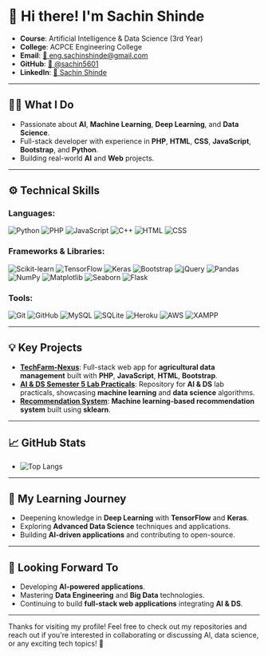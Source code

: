 # 👋 Hi there! I'm **Sachin Shinde**

- **Course**: Artificial Intelligence & Data Science (3rd Year)
- **College**: ACPCE Engineering College
- **Email**: [📧 eng.sachinshinde@gmail.com](mailto:eng.sachinshinde@gmail.com)
- **GitHub**: [🐙 @sachin5601](https://github.com/sachin5601)
- **LinkedIn**: [🔗 Sachin Shinde](https://www.linkedin.com/in/sachin5601)

---

## 🧑‍💻 What I Do
- Passionate about **AI**, **Machine Learning**, **Deep Learning**, and **Data Science**.
- Full-stack developer with experience in **PHP**, **HTML**, **CSS**, **JavaScript**, **Bootstrap**, and **Python**.
- Building real-world **AI** and **Web** projects.

---
## ⚙️ Technical Skills

### Languages:
![Python](https://img.shields.io/badge/Python-3776AB?style=flat&logo=python&logoColor=white)
![PHP](https://img.shields.io/badge/PHP-777BB4?style=flat&logo=php&logoColor=white)
![JavaScript](https://img.shields.io/badge/JavaScript-323330?style=flat&logo=javascript&logoColor=F7DF1E)
![C++](https://img.shields.io/badge/C%2B%2B-00599C?style=flat&logo=c%2B%2B&logoColor=white)
![HTML](https://img.shields.io/badge/HTML-E34F26?style=flat&logo=html5&logoColor=white)
![CSS](https://img.shields.io/badge/CSS-1572B6?style=flat&logo=css3&logoColor=white)

### Frameworks & Libraries: 
![Scikit-learn](https://img.shields.io/badge/Scikit--learn-F7931E?style=flat&logo=scikit-learn&logoColor=white)
![TensorFlow](https://img.shields.io/badge/TensorFlow-FF6F00?style=flat&logo=tensorflow&logoColor=white)
![Keras](https://img.shields.io/badge/Keras-D00000?style=flat&logo=keras&logoColor=white)
![Bootstrap](https://img.shields.io/badge/Bootstrap-563D7C?style=flat&logo=bootstrap&logoColor=white)
![jQuery](https://img.shields.io/badge/jQuery-0769AD?style=flat&logo=jquery&logoColor=white)
![Pandas](https://img.shields.io/badge/Pandas-150458?style=flat&logo=pandas&logoColor=white)
![NumPy](https://img.shields.io/badge/NumPy-013243?style=flat&logo=numpy&logoColor=white)
![Matplotlib](https://img.shields.io/badge/Matplotlib-005C5C?style=flat&logo=matplotlib&logoColor=white)
![Seaborn](https://img.shields.io/badge/Seaborn-0084A7?style=flat&logo=seaborn&logoColor=white)
![Flask](https://img.shields.io/badge/Flask-000000?style=flat&logo=flask&logoColor=white)

### Tools:
![Git](https://img.shields.io/badge/Git-F05032?style=flat&logo=git&logoColor=white)
![GitHub](https://img.shields.io/badge/GitHub-181717?style=flat&logo=github&logoColor=white)
![MySQL](https://img.shields.io/badge/MySQL-4479A1?style=flat&logo=mysql&logoColor=white)
![SQLite](https://img.shields.io/badge/SQLite-003B57?style=flat&logo=sqlite&logoColor=white)
![Heroku](https://img.shields.io/badge/Heroku-430098?style=flat&logo=heroku&logoColor=white)
![AWS](https://img.shields.io/badge/AWS-232F3E?style=flat&logo=amazonaws&logoColor=white)
![XAMPP](https://img.shields.io/badge/XAMPP-F4F4F4?style=flat&logo=xampp&logoColor=black)

---

## 💡 Key Projects
- **[TechFarm-Nexus](https://github.com/sachin5601/TechFarm-Nexus)**: Full-stack web app for **agricultural data management** built with **PHP**, **JavaScript**, **HTML**, **Bootstrap**.
- **[AI & DS Semester 5 Lab Practicals](https://github.com/sachin5601/SEM5_TE_AI-DS_LAB_PRACTICALS)**: Repository for **AI & DS** lab practicals, showcasing **machine learning** and **data science** algorithms.
- **[Recommendation System](https://github.com/sachin5601/recommendation-system)**: **Machine learning-based recommendation system** built using **sklearn**.

---

## 📈 GitHub Stats

- ![Top Langs](https://github-readme-stats.vercel.app/api/top-langs/?username=sachin5601&layout=compact&theme=radical)

---




## 🌱 My Learning Journey
- Deepening knowledge in **Deep Learning** with **TensorFlow** and **Keras**.
- Exploring **Advanced Data Science** techniques and applications.
- Building **AI-driven applications** and contributing to open-source.

---

## 🚀 Looking Forward To
- Developing **AI-powered applications**.
- Mastering **Data Engineering** and **Big Data** technologies.
- Continuing to build **full-stack web applications** integrating **AI & DS**.

---

Thanks for visiting my profile! Feel free to check out my repositories and reach out if you're interested in collaborating or discussing AI, data science, or any exciting tech topics! 🙌
